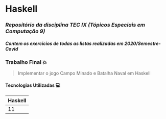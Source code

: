 # Haskell
### _Repositório da disciplina TEC IX (Tópicos Especiais em Computação 9)_
#### _Contem os exercicios de todas as listas realizadas em 2020/Semestre-Covid_

### Trabalho Final 💥

> Implementar o jogo Campo Minado e Batalha Naval em Haskell

#### Tecnologias Utilizadas 💻

| Haskell |
|---------|
|   11    |
